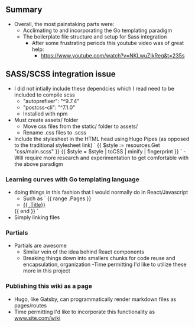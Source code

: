 ## Summary
- Overall, the most painstaking parts were:
    - Acclimating to and incorporating the Go templating paradigm 
    - The boilerplate file structure and setup for Sass integration
        - After some frustrating periods this youtube video was of great help:
            - https://www.youtube.com/watch?v=NKLwuZIkReg&t=235s

## SASS/SCSS integration issue
- I did not intially include these dependcies which I read need to be included to compile scss
    - "autoprefixer": "^9.7.4"
    - "postcss-cli": "^7.1.0"
    - Installed with npm
- Must create assets/ folder
    - Move css files from the static/ folder to assets/
    - Rename .css files to .scss
- Include the stylesheet in the HTML head using Hugo Pipes (as opposed to the traditional stylesheet link)
    ` 
    {{ $style := resources.Get "css/main.scss" }}
    {{ $style = $style | toCSS | minify | fingerprint }}
    <link rel="stylesheet" href="{{ $style.Permalink }}">
    `
    - Will require more research and experimentation to get comfortable with the above paradigm

### Learning curves with Go templating language
- doing things in this fashion that I would normally do in React/Javascript
    - Such as `
    {{ range .Pages }}
        <li class="nav-li-{{ .Params.title }}"><a href="{{ .Permalink }}">{{ .Title}}</a></li>
    {{ end }}
    `
- Simply linking files
    
### Partials
- Partials are awesome
    - Similar vein of the idea behind React components
    - Breaking things down into smallers chunks for code reuse and encapsulation, organization
-Time permitting I'd like to utilize these more in this project

### Publishing this wiki as a page
- Hugo, like Gatsby, can programmatically render markdown files as pages/routes
- Time permitting I'd like to incorporate this functionality as www.site.com/wiki

